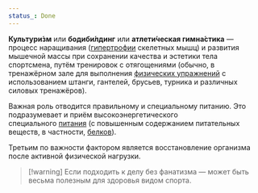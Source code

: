 ```yaml
---
status_: Done
---
```


**Культури́зм** или **бодиби́лдинг** или **атлети́ческая гимна́стика** — процесс наращивания ([гипертрофии](https://ru.wikipedia.org/wiki/%D0%93%D0%B8%D0%BF%D0%B5%D1%80%D1%82%D1%80%D0%BE%D1%84%D0%B8%D1%8F) скелетных мышц) и развития мышечной массы при сохранении качества и эстетики тела спортсмена, путём тренировок с отягощениями (обычно, в тренажёрном зале для выполнения [физических упражнений](https://ru.wikipedia.org/wiki/%D0%A4%D0%B8%D0%B7%D0%B8%D1%87%D0%B5%D1%81%D0%BA%D0%B8%D0%B5_%D1%83%D0%BF%D1%80%D0%B0%D0%B6%D0%BD%D0%B5%D0%BD%D0%B8%D1%8F "Физические упражнения") с использованием штанги, гантелей, брусьев, турника и различных силовых тренажёров). 

Важная роль отводится правильному и специальному питанию. Это подразумевает и приём высокоэнергетического специального [питания](https://ru.wikipedia.org/wiki/%D0%9F%D0%B8%D1%89%D0%B0 "Пища") (с повышенным содержанием питательных веществ, в частности, [белков](https://ru.wikipedia.org/wiki/%D0%91%D0%B5%D0%BB%D0%BA%D0%B8 "Белки")). 

Третьим по важности фактором является восстановление организма после активной физической нагрузки.


> [!warning]  Если подходить к делу без фанатизма — может быть весьма полезным для здоровья видом спорта. 
